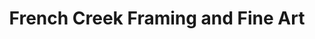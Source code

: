 ---
title: "French Creek Framing and Fine Art"
url: /meadville/french-creek-framing-and-fine-art/
shop: Kunst
---